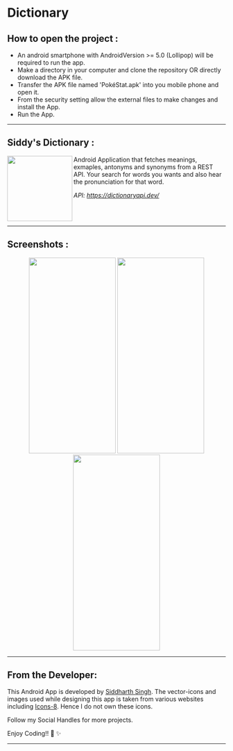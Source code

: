 # Dictionary

## How to open the project :

- An android smartphone with AndroidVersion >= 5.0 (Lollipop) will be required to run the app.
- Make a directory in your computer and clone the repository OR directly download the APK file.
- Transfer the APK file named 'PokéStat.apk' into you mobile phone and open it.
- From the security setting allow the external files to make changes and install the App.
- Run the App.
---

## Siddy's Dictionary :
<img align="left" width="150" height="150" src="https://user-images.githubusercontent.com/72121163/139620939-7b49e965-3ded-4a3b-a1c7-302565e13246.png">
<p>Android Application that fetches meanings, exmaples, antonyms and synonyms from a REST API. Your search for words you wants and also hear the pronunciation for that word.
  
  *API: https://dictionaryapi.dev/*
</p>

<br></br>

---

## Screenshots :

 <p align="center">
  <img width="200" height="450" src="https://user-images.githubusercontent.com/72121163/139621452-0a189d46-264c-478c-8f4a-077a9f3bae49.jpg">  
  <img width="200" height="450" src="https://user-images.githubusercontent.com/72121163/139621456-4baf3ba7-850f-41a1-9060-2c6aea9b18be.jpg">
  <img width="200" height="450" src="https://user-images.githubusercontent.com/72121163/139621464-0b58aa08-ac6f-4cff-907b-28ea62c5356e.jpg">
</p>

---

## From the Developer:

This Android App is developed by <a target="_blank" href="https://siddydevelops.github.io/">Siddharth Singh<a/>. The vector-icons and images used while designing this app is taken from various websites including <a target="_blank" href="https://icons8.com/">Icons-8<a/>. Hence I do not own these icons.

Follow my Social Handles for more projects.

Enjoy Coding!! 🚀 ✨

---
